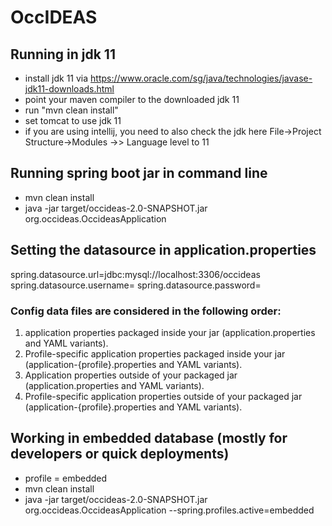 # OccIDEAS

## Running in jdk 11
- install jdk 11 via https://www.oracle.com/sg/java/technologies/javase-jdk11-downloads.html
- point your maven compiler to the downloaded jdk 11
- run "mvn clean install"
- set tomcat to use jdk 11
- if you are using intellij, you need to also check the jdk here
  File->Project Structure->Modules ->> Language level to 11 

## Running spring boot jar in command line
- mvn clean install
- java -jar target/occideas-2.0-SNAPSHOT.jar org.occideas.OccideasApplication

## Setting the datasource in application.properties
spring.datasource.url=jdbc:mysql://localhost:3306/occideas
spring.datasource.username=
spring.datasource.password=
### Config data files are considered in the following order:
1. application properties packaged inside your jar (application.properties and YAML variants).
2. Profile-specific application properties packaged inside your jar (application-{profile}.properties and YAML variants).
3. Application properties outside of your packaged jar (application.properties and YAML variants).
4. Profile-specific application properties outside of your packaged jar (application-{profile}.properties and YAML variants).

## Working in embedded database (mostly for developers or quick deployments)
- profile = embedded
- mvn clean install
- java -jar target/occideas-2.0-SNAPSHOT.jar org.occideas.OccideasApplication --spring.profiles.active=embedded